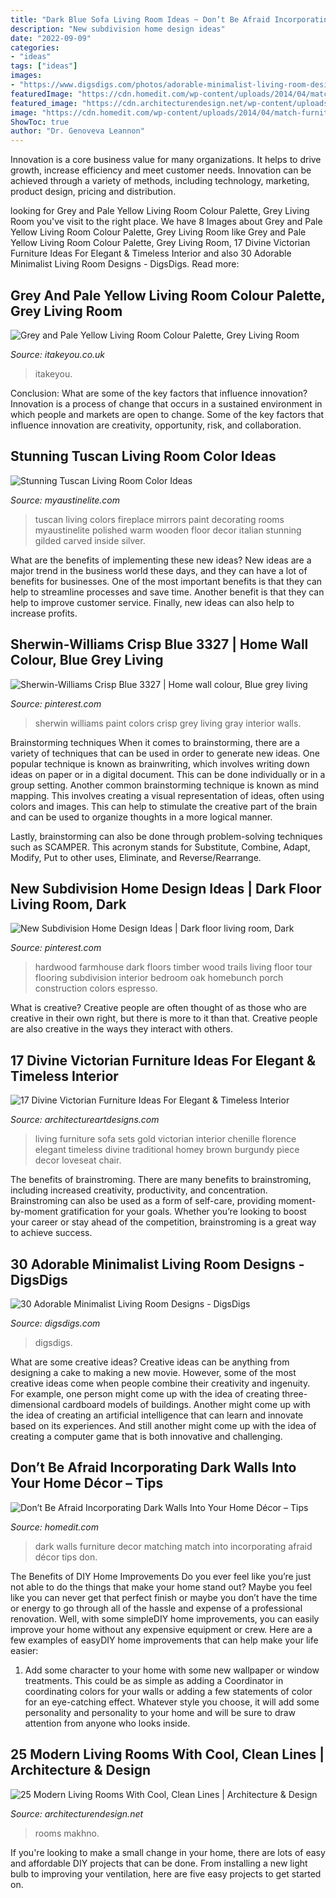 ```yaml
---
title: "Dark Blue Sofa Living Room Ideas ~ Don’t Be Afraid Incorporating Dark Walls Into Your Home Décor – Tips"
description: "New subdivision home design ideas"
date: "2022-09-09"
categories:
- "ideas"
tags: ["ideas"]
images:
- "https://www.digsdigs.com/photos/adorable-minimalist-living-room-designs-20-554x831.jpg"
featuredImage: "https://cdn.homedit.com/wp-content/uploads/2014/04/match-furniture-dark-walls.jpg"
featured_image: "https://cdn.architecturendesign.net/wp-content/uploads/2015/06/11-green-interior-ideas.png"
image: "https://cdn.homedit.com/wp-content/uploads/2014/04/match-furniture-dark-walls.jpg"
ShowToc: true
author: "Dr. Genoveva Leannon"
---
```



Innovation is a core business value for many organizations. It helps to drive growth, increase efficiency and meet customer needs. Innovation can be achieved through a variety of methods, including technology, marketing, product design, pricing and distribution.

	

		
looking for Grey and Pale Yellow Living Room Colour Palette, Grey Living Room you've visit to the right place. We have 8 Images about Grey and Pale Yellow Living Room Colour Palette, Grey Living Room like Grey and Pale Yellow Living Room Colour Palette, Grey Living Room, 17 Divine Victorian Furniture Ideas For Elegant &amp; Timeless Interior and also 30 Adorable Minimalist Living Room Designs - DigsDigs. Read more:
		
    
## Grey And Pale Yellow Living Room Colour Palette, Grey Living Room

<img loading=lazy src="https://www.itakeyou.co.uk/wp-content/uploads/2020/08/grey-yellow-570x1087.jpg" onerror="this.onerror=null;this.src='https://tse3.mm.bing.net/th?id=OIP.5C68EEDEgRs2rUwhn52CQwHaOH&amp;pid=15.1';" alt="Grey and Pale Yellow Living Room Colour Palette, Grey Living Room">

_Source: itakeyou.co.uk_

>itakeyou. 

	

Conclusion: What are some of the key factors that influence innovation?
Innovation is a process of change that occurs in a sustained environment in which people and markets are open to change. Some of the key factors that influence innovation are creativity, opportunity, risk, and collaboration.

    
## Stunning Tuscan Living Room Color Ideas

<img loading=lazy src="http://www.myaustinelite.com/wp-content/uploads/2015/06/warm-tuscan-living-room-colors-with-polished-wooden-floor-and-fireplace-681x1024.jpg" onerror="this.onerror=null;this.src='https://tse3.mm.bing.net/th?id=OIP.rdwpadR_k66jtpyEkCVF1QHaLI&amp;pid=15.1';" alt="Stunning Tuscan Living Room Color Ideas">

_Source: myaustinelite.com_

>tuscan living colors fireplace mirrors paint decorating rooms myaustinelite polished warm wooden floor decor italian stunning gilded carved inside silver. 

	

What are the benefits of implementing these new ideas?
New ideas are a major trend in the business world these days, and they can have a lot of benefits for businesses. One of the most important benefits is that they can help to streamline processes and save time. Another benefit is that they can help to improve customer service. Finally, new ideas can also help to increase profits.

    
## Sherwin-Williams Crisp Blue 3327 | Home Wall Colour, Blue Grey Living

<img loading=lazy src="https://i.pinimg.com/736x/6d/54/3a/6d543a219e0d4c6dc369d463a46db32f.jpg" onerror="this.onerror=null;this.src='https://tse1.mm.bing.net/th?id=OIP.n9ILlBp0myYGvJU2xpLzhgHaJ3&amp;pid=15.1';" alt="Sherwin-Williams Crisp Blue 3327 | Home wall colour, Blue grey living">

_Source: pinterest.com_

>sherwin williams paint colors crisp grey living gray interior walls. 

	

Brainstorming techniques
When it comes to brainstorming, there are a variety of techniques that can be used in order to generate new ideas. One popular technique is known as brainwriting, which involves writing down ideas on paper or in a digital document. This can be done individually or in a group setting.
Another common brainstorming technique is known as mind mapping. This involves creating a visual representation of ideas, often using colors and images. This can help to stimulate the creative part of the brain and can be used to organize thoughts in a more logical manner.

Lastly, brainstorming can also be done through problem-solving techniques such as SCAMPER. This acronym stands for Substitute, Combine, Adapt, Modify, Put to other uses, Eliminate, and Reverse/Rearrange.

    
## New Subdivision Home Design Ideas | Dark Floor Living Room, Dark

<img loading=lazy src="https://i.pinimg.com/736x/f7/f9/e6/f7f9e636ca6f28f5b161471e6cf7640d.jpg" onerror="this.onerror=null;this.src='https://tse4.mm.bing.net/th?id=OIP.3zEPd2cHIJnPye-Q44Lt5wHaLH&amp;pid=15.1';" alt="New Subdivision Home Design Ideas | Dark floor living room, Dark">

_Source: pinterest.com_

>hardwood farmhouse dark floors timber wood trails living floor tour flooring subdivision interior bedroom oak homebunch porch construction colors espresso. 

	

What is creative?
Creative people are often thought of as those who are creative in their own right, but there is more to it than that. Creative people are also creative in the ways they interact with others.

    
## 17 Divine Victorian Furniture Ideas For Elegant &amp; Timeless Interior

<img loading=lazy src="https://www.architectureartdesigns.com/wp-content/uploads/2016/12/2-8-630x437.jpg" onerror="this.onerror=null;this.src='https://tse3.mm.bing.net/th?id=OIP.uxKM5TkMydby45MPGOhVYgHaFI&amp;pid=15.1';" alt="17 Divine Victorian Furniture Ideas For Elegant &amp; Timeless Interior">

_Source: architectureartdesigns.com_

>living furniture sofa sets gold victorian interior chenille florence elegant timeless divine traditional homey brown burgundy piece decor loveseat chair. 

	

The benefits of brainstroming.
There are many benefits to brainstroming, including increased creativity, productivity, and concentration. Brainstroming can also be used as a form of self-care, providing moment-by-moment gratification for your goals. Whether you’re looking to boost your career or stay ahead of the competition, brainstroming is a great way to achieve success.

    
## 30 Adorable Minimalist Living Room Designs - DigsDigs

<img loading=lazy src="https://www.digsdigs.com/photos/adorable-minimalist-living-room-designs-20-554x831.jpg" onerror="this.onerror=null;this.src='https://tse1.mm.bing.net/th?id=OIP.EaYla99CwFOQNnO49lXbXgHaLH&amp;pid=15.1';" alt="30 Adorable Minimalist Living Room Designs - DigsDigs">

_Source: digsdigs.com_

>digsdigs. 

	

What are some creative ideas?
Creative ideas can be anything from designing a cake to making a new movie. However, some of the most creative ideas come when people combine their creativity and ingenuity. For example, one person might come up with the idea of creating three-dimensional cardboard models of buildings. Another might come up with the idea of creating an artificial intelligence that can learn and innovate based on its experiences. And still another might come up with the idea of creating a computer game that is both innovative and challenging.

    
## Don’t Be Afraid Incorporating Dark Walls Into Your Home Décor – Tips

<img loading=lazy src="https://cdn.homedit.com/wp-content/uploads/2014/04/match-furniture-dark-walls.jpg" onerror="this.onerror=null;this.src='https://tse3.mm.bing.net/th?id=OIP.nbCWrQP1g-RC9_APA7IfZAHaLH&amp;pid=15.1';" alt="Don’t Be Afraid Incorporating Dark Walls Into Your Home Décor – Tips">

_Source: homedit.com_

>dark walls furniture decor matching match into incorporating afraid décor tips don. 

	

The Benefits of DIY Home Improvements
Do you ever feel like you’re just not able to do the things that make your home stand out? Maybe you feel like you can never get that perfect finish or maybe you don’t have the time or energy to go through all of the hassle and expense of a professional renovation. Well, with some simpleDIY home improvements, you can easily improve your home without any expensive equipment or crew. Here are a few examples of easyDIY home improvements that can help make your life easier: 
1. Add some character to your home with some new wallpaper or window treatments. This could be as simple as adding a Coordinator in coordinating colors for your walls or adding a few statements of color for an eye-catching effect. Whatever style you choose, it will add some personality and personality to your home and will be sure to draw attention from anyone who looks inside.

    
## 25 Modern Living Rooms With Cool, Clean Lines | Architecture &amp; Design

<img loading=lazy src="https://cdn.architecturendesign.net/wp-content/uploads/2015/06/11-green-interior-ideas.png" onerror="this.onerror=null;this.src='https://tse1.mm.bing.net/th?id=OIP.WwTrjSHBq0uzcfrJXRWZCgHaEL&amp;pid=15.1';" alt="25 Modern Living Rooms With Cool, Clean Lines | Architecture &amp; Design">

_Source: architecturendesign.net_

>rooms makhno. 

	

If you're looking to make a small change in your home, there are lots of easy and affordable DIY projects that can be done. From installing a new light bulb to improving your ventilation, here are five easy projects to get started on.

